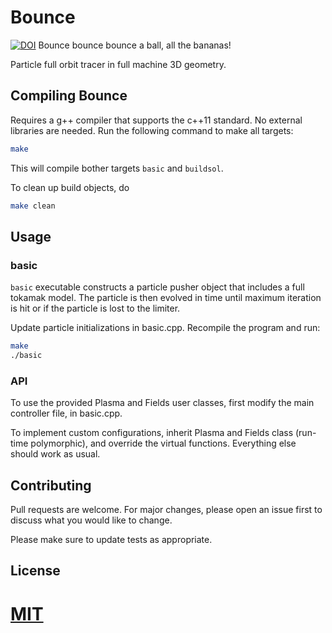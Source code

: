 # Bounce

[![DOI](https://zenodo.org/badge/278388974.svg)](https://zenodo.org/badge/latestdoi/278388974)
Bounce bounce bounce a ball, all the bananas!


Particle full orbit tracer in full machine 3D geometry.

## Compiling Bounce

Requires a g++ compiler that supports the c++11 standard. No external libraries are needed. Run the following command to make all targets:

```bash
make
```
This will compile bother targets ```basic``` and ```buildsol```. 

To clean up build objects, do
```bash
make clean
```

## Usage

### basic
```basic``` executable constructs a particle pusher object that includes a full tokamak model. The particle is then evolved in time until maximum iteration is hit or if the particle is lost to the limiter.

Update particle initializations in basic.cpp. Recompile the program and run:

```bash
make
./basic
```

### API
To use the provided Plasma and Fields user classes, first modify the main controller file, in basic.cpp. 

To implement custom configurations, inherit Plasma and Fields class (run-time polymorphic), and override the virtual functions. Everything else should work as usual.


## Contributing
Pull requests are welcome. For major changes, please open an issue first to discuss what you would like to change.

Please make sure to update tests as appropriate.

## License
[MIT](https://choosealicense.com/licenses/mit/)
=======
